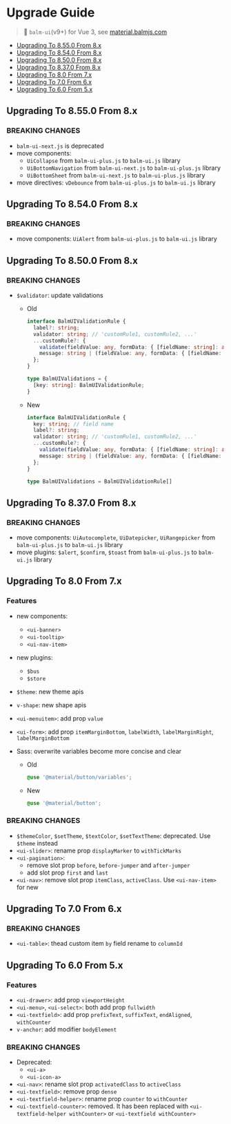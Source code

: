 # Upgrade Guide

> 🎉 `balm-ui`(v9+) for Vue 3, see [material.balmjs.com](https://material.balmjs.com/)

- <a href="javascript:void(0)" class="v-anchor" data-href="#up-to-8_55">Upgrading To 8.55.0 From 8.x</a>
- <a href="javascript:void(0)" class="v-anchor" data-href="#up-to-8_54">Upgrading To 8.54.0 From 8.x</a>
- <a href="javascript:void(0)" class="v-anchor" data-href="#up-to-8_50">Upgrading To 8.50.0 From 8.x</a>
- <a href="javascript:void(0)" class="v-anchor" data-href="#up-to-8_37">Upgrading To 8.37.0 From 8.x</a>
- <a href="javascript:void(0)" class="v-anchor" data-href="#up-to-8">Upgrading To 8.0 From 7.x</a>
- <a href="javascript:void(0)" class="v-anchor" data-href="#up-to-7">Upgrading To 7.0 From 6.x</a>
- <a href="javascript:void(0)" class="v-anchor" data-href="#up-to-6">Upgrading To 6.0 From 5.x</a>

<div id="up-to-8_55"></div>

## Upgrading To 8.55.0 From 8.x

### BREAKING CHANGES

- `balm-ui-next.js` is deprecated
- move components:
  - `UiCollapse` from `balm-ui-plus.js` to `balm-ui.js` library
  - `UiBottomNavigation` from `balm-ui-next.js` to `balm-ui-plus.js` library
  - `UiBottomSheet` from `balm-ui-next.js` to `balm-ui-plus.js` library
- move directives: `vDebounce` from `balm-ui-plus.js` to `balm-ui.js` library

<div id="up-to-8_54"></div>

## Upgrading To 8.54.0 From 8.x

### BREAKING CHANGES

- move components: `UiAlert` from `balm-ui-plus.js` to `balm-ui.js` library

<div id="up-to-8_50"></div>

## Upgrading To 8.50.0 From 8.x

### BREAKING CHANGES

- `$validator`: update validations

  - Old

    ```ts
    interface BalmUIValidationRule {
      label?: string;
      validator: string; // 'customRule1, customRule2, ...'
      ...customRule?: {
        validate(fieldValue: any, formData: { [fieldName: string]: any }): boolean;
        message: string | (fieldValue: any, formData: { [fieldName: string]: any }) => string;
      };
    }

    type BalmUIValidations = {
      [key: string]: BalmUIValidationRule;
    }
    ```

  - New

    ```ts
    interface BalmUIValidationRule {
      key: string; // field name
      label?: string;
      validator: string; // 'customRule1, customRule2, ...'
      ...customRule?: {
        validate(fieldValue: any, formData: { [fieldName: string]: any }): boolean;
        message: string | (fieldValue: any, formData: { [fieldName: string]: any }) => string;
      };
    }

    type BalmUIValidations = BalmUIValidationRule[]
    ```

<div id="up-to-8_37"></div>

## Upgrading To 8.37.0 From 8.x

### BREAKING CHANGES

- move components: `UiAutocomplete`, `UiDatepicker`, `UiRangepicker` from `balm-ui-plus.js` to `balm-ui.js` library
- move plugins: `$alert`, `$confirm`, `$toast` from `balm-ui-plus.js` to `balm-ui.js` library

<div id="up-to-8"></div>

## Upgrading To 8.0 From 7.x

### Features

- new components:
  - `<ui-banner>`
  - `<ui-tooltip>`
  - `<ui-nav-item>`
- new plugins:
  - `$bus`
  - `$store`
- `$theme`: new theme apis
- `v-shape`: new shape apis
- `<ui-menuitem>`: add prop `value`
- `<ui-form>`: add prop `itemMarginBottom`, `labelWidth`, `labelMarginRight`, `labelMarginBottom`
- Sass: overwrite variables become more concise and clear

  - Old

    ```scss
    @use '@material/button/variables';
    ```

  - New

    ```scss
    @use '@material/button';
    ```

### BREAKING CHANGES

- `$themeColor`, `$setTheme`, `$textColor`, `$setTextTheme`: deprecated. Use `$theme` instead
- `<ui-slider>`: rename prop `displayMarker` to `withTickMarks`
- `<ui-pagination>`:
  - remove slot prop `before`, `before-jumper` and `after-jumper`
  - add slot prop `first` and `last`
- `<ui-nav>`: remove slot prop `itemClass`, `activeClass`. Use `<ui-nav-item>` for new

<div id="up-to-7"></div>

## Upgrading To 7.0 From 6.x

### BREAKING CHANGES

- `<ui-table>`: thead custom item `by` field rename to `columnId`

<div id="up-to-6"></div>

## Upgrading To 6.0 From 5.x

### Features

- `<ui-drawer>`: add prop `viewportHeight`
- `<ui-menu>`, `<ui-select>`: both add prop `fullwidth`
- `<ui-textfield>`: add prop `prefixText`, `suffixText`, `endAligned`, `withCounter`
- `v-anchor`: add modifier `bodyElement`

### BREAKING CHANGES

- Deprecated:
  - `<ui-a>`
  - `<ui-icon-a>`
- `<ui-nav>`: rename slot prop `activatedClass` to `activeClass`
- `<ui-textfield>`: remove prop `dense`
- `<ui-textfield-helper>`: rename prop `counter` to `withCounter`
- `<ui-textfield-counter>`: removed. It has been replaced with `<ui-textfield-helper withCounter>` or `<ui-textfield withCounter>`
